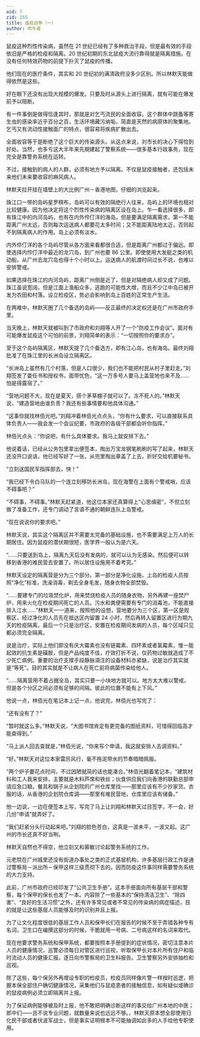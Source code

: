 ```yaml
---
aid: 7
zid: 255
title: 瘟疫战争（一）
author: 吹牛者
---
```


鼠疫这种烈性传染病，虽然在 21 世纪已经有了多种救治手段，但是最有效的手段依旧是严格的检疫和隔离。20 世纪初期的东北鼠疫大流行靠得就是隔离措施。在没有任何特效药物的前提下扑灭了鼠疫的传播。

他们现在的医疗条件，其实和 20 世纪初的满清政府没多少区别。所以林默天能做得依然是这些。

好在眼下还没有出现大规模的爆发。只要及时从源头上进行隔离，就有可能在爆发前予以阻断。

有一件事倒是做得恰逢其时，那就是对乞丐流民的全面收容。这个群体中跳蚤等寄生虫的感染率近乎百分之百，生活环境藏污纳垢，简直是天然的病原体的聚集地。乞丐又有流动性接触面广的特点，很容易将疾病扩散出去。

全面收容等于是断绝了这个巨大的传染源头。从这点来说，刘市长的决心下得恰到好处。当然，也多亏这大半年来先期建起了警察系统――很多基本行政事务，现在完全是靠警务系统在运转。

不过，接触到的病人的人群，必须有地方予以隔离。不仅是鼠疫接触者，还包括未来他们未来要收容的麻风病人。

林默天拉开挂在墙壁上的大比例广州－香港地图，仔细的浏览起来。

珠江口一带的岛屿星罗棋布，岛屿可以有效的隔绝行人往来，岛屿上的环境也相对比较健康。因为他决定将这个烈性传染病的隔离区设在岛上。乍一看选择很多，即有珠江中的内河岛屿，也有在内外伶仃洋的海岛。但是要满足隔离需求，第一不能距离广州太远，否则每次运送病人都要花太多时间；又不能距离陆地太近，否则起不到隔离病人的作用。岛上必须有淡水。

内外伶仃洋的各个岛屿尽管从各方面来看都很合适，但是距离广州都过于偏远。即使选择内伶仃洋中最近的龙穴岛，到广州也要 86 公里。即使使用大发艇之类的机动船，从广州去龙穴岛也得十个小时以上。运送病人的航渡时间过长不说，也难以安排警戒。

如果选择在珠江的内河岛屿，距离广州倒是近了，但是对隔绝病人却又成了问题。珠江虽说宽阔，但是江面上渔船众多，逃跑的可能性大增，而且不少江中岛已被开发为农田和村落。设立检疫区，势必会影响到岛上百姓的正常生产生活。

在两难中，林默天圈了几个备选的岛屿――反正最终的决定权还是在广州市政府手里。

当天晚上，林默天就被叫到了市政府和刘翔等人开了一个“防疫工作会议”。面对有可能爆发鼠疫这个可怕的前景，刘翔简单的表示：“一切按照你的要求办”。

至于这个岛屿隔离区，林默天提了几个备选方，即有江心岛，也有海岛。最终刘翔批准了在珠江里的长洲岛设立隔离区。

“长洲岛上虽然有几个村落，但是人口很少，我们也不能把村民从村子里赶走。”刘翔签发了委任书和授权书，面带忧色，“这一万多号人要马上盖营地也来不及……怕是得露宿了。”

“营地问题不大，现在是夏天，搭个茅草棚子就可以了。冻不死人的。”林默天说，“建造营地由谁负责？我还有些事情要和他具体沟通。”

“这事你就找林佰光吧。”刘翔冲着林佰光点点头，“你有什么要求，可以直接联系具体负责人――我会发一个会议纪要，市政府的各级干部都会听你指挥。”

林佰光点头：“你说吧，有什么具体要求。我马上就安排下去。”

他说着话，已经从公务包里拿出便签本，掏出万宝龙钢笔刷刷的写了起来，林默天还没开口说话，他已经写好了一张，从兜里掏出章盖了上去，折好交给机要秘书。

“立刻送国民军指挥部去，快！”

“我已经下令白马队的一个连立刻移防长洲岛，现在海警在上面有个警戒哨，应该不碍事吧？”

“不碍事，不碍事。”林默天赶紧道，他这位本家还真算得上“心思缜密”，不但立刻做了准备工作，还专门调动了言语不通的朝鲜连队上岛警戒。

“现在说说你的要求吧。”

林默天说，其实这个隔离区并不需要太完备的基础设施，也不需要满足上万人的长期居住。因为鼠疫的潜伏期很短，医学界一般认为是六天。

“……只要送到岛上，隔离九天后没有发病的，就可以认为无感染。然后便可以转移到香港的难民营去安置了。所以居住设施用不着考究。”

林默天设定的隔离营是分为三个部分。第一部分是净化设施，上岛的检疫人员按照“净化”标准，洗澡消毒，剃去全身毛发，随身衣物全部焚毁。

“……要建专门的垃圾焚化炉，用来焚烧检疫人员的随身衣物，另外再建一座焚尸炉，用来火化在检疫期间死亡的人员。污水和粪便需要有专门的消毒池，不能直接排入江水……”林默天一一道来，按照他的设想，营地要分为三个区，第一区是观察区，经过净化的人员先在抵达区内留置 24 小时，然后再转入留置区进行为期九天的检疫隔离。最后一个只是治疗区，安置在检疫期间发病的人员，每个区域只见都必须完全隔离。

说是治疗，实际上他们即没有庆大霉素也没有链霉素、四环素或者氯霉素，惟一能起效的抗生素是磺胺，但是产品纯度不佳，疗效打折不说，仅药物过敏就造成了不少死亡病例。重要的治疗支撑手段静脉滴注的设备材料亦紧缺，说是治疗其实就是“等死”。目的其实就是不让病人在死亡前将病菌传染给他人。

“……隔离营用不着占据全岛，其实只要一小块地方就可以。地方太大难以警戒，但是各个分区之间必须有足够的间隔。彼此的位置不能有上下风。”

他说一点，林佰光在笔记本上记一点，他说完，林佰光也写完了：

“还有没有了？”

“暂时就这么多。”林默天说，“大图书馆肯定有更完备的图纸资料，可惜得回临高才能查得到。”

“马上派人回去查就是，”林佰光说，“你来写个申请，我这就安排人去调资料。”

“好。”林默天对这位本家雷厉风行，毫不拖泥带水的节奏暗暗佩服。

“两个炉子要花点时间，不过因陋就简的话也能凑合。”林佰光翻着笔记本，“建筑材料和工人我来安排，主要就是木料芦席和铁丝；伙食供应我们向香港的联勤总部申请应急口粮。餐具和锅子从企划院的广州仓库里找――那里应该有不少抄家货。衣服的话，从香港的企划院仓库调――那里有难民营地，仓库里应该有储备。”

他一边说，一边在便签本上写，写完了马上让刘翔和林默天过目签字，不一会，好几份“申请”就弄好了。

“我们赶紧分头行动起来吧。”刘翔的脸色苍白，这真是一波未平，一波又起。这广州的市长还真不好当咧。

林默天自然也不得空，他立刻又和慕敏讨论起警务系统的工作。

元老院在广州城里还没有街道办事处之类的正式基层机构，许多基层行政工作是通过警察局－派出所－保甲这样三级贯彻下去的。因而防疫这件事同样需要警务系统的大力支持。

此前，广州市政府已经印发了“公共卫生手册”。这本手册面向所有基层干部和警察，每个保甲的保长也发了一本。内容除了一些基本的“保持清洁卫生”、“除四害”、“良好的生活习惯”之外，还有许多常见或者不常见的传染病的病症描述，目的就是让这些基层人员能够及时的识别并且上报。

为了让文化程度很低的基层工作人员和保甲长们在报告的时候不至于弄错各种专有名词，卫生口在编撰这部分的时候，干脆就用一号病、二号病这样的名词来取代。

现在他要求警务系统和保甲系统，都要按照本手册提到的症状情况，密切注意本片人员的健康情况，巡警必须每日对管区进行巡视，听取保甲长对本片所有住户和临时流动人员的健康汇报。逐日向市警察局的卫生科报告。卫生警察另外安排抽检和巡视。

除了这些，每个保另外再增设专职的检疫员，检疫员同样像片警一样按时巡逻，把握本保全部住户确切健康情况，采集他们与鼠疫患者的接触信息，如有疑似或确诊的鼠疫病例必须立即隔离并上报。

为了保证病例能够被及时上报，他不敢把明确诊断这样的事交给广州本地的中医；郎中们――且不说专业问题，就数量来说也远远不够。，林默天原本想全部使用归化民干部或者伏波军战士，但是事实证明根本不可能抽调如此多的人手给他专职使用。
